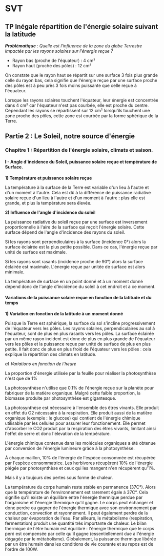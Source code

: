# SVT

## TP Inégale répartition de l'énergie solaire suivant la latitude

***Problématique*** : *Quelle est l'influence de la zone du globe Terrestre impactée par les rayons solaires sur l'énergie reçue ?*

- Rayon bas (proche de l'équateur) : 4 cm²
- Rayon haut (proche des pôles) : 12 cm²

On constate que le rayon haut se répartit sur une surface 3 fois plus grande celle du rayon bas, cela signifie que l'énergie reçue par une surface proche des pôles est à peu près 3 fois moins puissante que celle reçue à l'équateur.

Lorsque les rayons solaires touchent l'équateur, leur énergie est concentrée dans 4 cm² car l'équateur n'est pas courbée, elle est proche du centre. Cependant les rayons se répartissent sur 12 cm² lorsqu'ils touchent une zone proche des pôles, cette zone est courbée par la forme sphérique de la Terre.

## Partie 2 : Le Soleil, notre source d'énergie

### Chapitre 1 : Répartition de l'énergie solaire, climats et saison.

#### I - Angle d'incidence du Soleil, puissance solaire reçue et température de Surface.

**1) Température et puissance solaire reçue**

La température à la surface de la Terre est variable d'un lieu à l'autre et d'un moment à l'autre. Cela est dû à la différence de puissance radiative solaire reçue d'un lieu à l'autre et d'un moment à l'autre : plus elle est grande, et plus la température sera élevée.

**2) Influence de l'angle d'incidence du soleil**

La puissance radiative du soleil reçue par une surface est inversement proportionnelle à l'aire de la surface qui reçoit l'énergie solaire. Cette surface dépend de l'angle d'incidence des rayons du soleil.

Si les rayons sont perpendiculaires à la surface (incidence 0°) alors la surface éclairée est la plus petite possible. Dans ce cas, l'énergie reçue par unité de surface est maximale.

Si les rayons sont rasants (incidence proche de 90°) alors la surface éclairée est maximale. L'énergie reçue par unitée de surface est alors minimale.

La température de surface en un point donné et à un moment donné dépend donc de l'angle d'incidence du soleil à cet endroit et à ce moment.

#### Variations de la puissance solaire reçue en fonction de la latitude et du temps

**1) Variation en fonction de la latitude à un moment donné**

Puisque la Terre est sphérique, la surface du sol s'incline progressivement de l'équateur vers les pôles. Les rayons solaires, perpendiculaires au sol à l'équateur, sont de plus en plus rasants vers les pôles. La surface éclairée par un même rayon incident est donc de plus en plus grande de l'équateur vers les pôles et la puissance reçue par unité de surface de plus en plus petite. Il fait donc de plus en plus froid de l'équateur vers les pôles : cela explique la répartition des climats en latitude.

*a) Variations en fonction de l'heure*

La proportion d'énergie utilisée par la feuille pour réaliser la photosynthèse n'est que de 1%

La photosynthèse n'utilise que 0.1% de l'énergie reçue sur la planète pour fabriquer de la matière organique. Malgré cette faible proportion, la biomasse produite par photosynthèse est gigantesque.

La photosynthèse est nécessaire à l'ensemble des êtres vivants. Elle produit en effet du O2 nécessaire à la respiration. Elle produit aussi de la matière organique (exemple : le glucose) qui contient de l'énergie chimique utilisable par les cellules pour assurer leur fonctionement. Elle permet d'absorber le CO2 produit par la respiration des êtres vivants, limitant ainsi l'effet de serre et donc l'élevation de la température.

L'énergie chimique contenue dans les molécules organiques a été obtenue par conversion de l'énergie lumineure grâce à la photosynthèse.

À chaque maillon, 10% de l'énergie de l'espèce consommée est récupérée par l'espèce consommatrice. Les herbivores récupèrent 10% de l'énergie piégée par photosynthèse et ceux qui les mangent n'en récupèrent qu'1%.

Mais il y a toujours des pertes sous forme de chaleur.

La température du corps humain reste stable en permanence (37C°). Alors que la température de l'environnement est rarement égale à 37C°. Cela signifie qu'il existe un équilibre entre l'énergie thermique perdue par l'organisme et l'énergie thermique qu'il gagne. Le corps peut échanger et donc perdre ou gagner de l'énergie thermique avec son environnement par conduction, convection et rayonnement. Il peut également perdre de la chaleur par évaporation de l'eau. Par ailleurs, le métabolisme (respiration, fermentation) produit une quantité très importante de chaleur. Le bilan thermique de l'être humain est équilibré : l'énergie thermique que le corps perd est compensée par celle qu'il gagne (essentiellement due à l'énergie dégagée par le métabolisme). Globalement, la puissance thermique libérée par un être humain dans les conditions de vie courante et au repos est de l'ordre de 100W.

